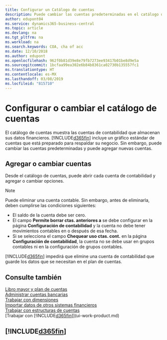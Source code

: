 ```yaml
---
title: Configurar un Catálogo de cuentas
description: Puede cambiar las cuentas predeterminadas en el catálogo de cuentas (COA) y puede agregar nuevas cuentas.
author: edupont04
ms.service: dynamics365-business-central
ms.topic: article
ms.devlang: na
ms.tgt_pltfrm: na
ms.workload: na
ms.search.keywords: COA, cha of acc
ms.date: 12/10/2018
ms.author: edupont
ms.openlocfilehash: 962f0b81d39e8e79fb7273ee93417b01be8d9e5a
ms.sourcegitcommit: 1bcfaa99ea302e6b84b8361ca02730b135557fc1
ms.translationtype: HT
ms.contentlocale: es-MX
ms.lasthandoff: 03/08/2019
ms.locfileid: "815710"
---
```

# <a name="setting-up-or-changing-the-chart-of-accounts"></a>Configurar o cambiar el catálogo de cuentas
El catálogo de cuentas muestra las cuentas de contabilidad que almacenan sus datos financieros. [!INCLUDE[d365fin](includes/d365fin_md.md)] incluye un gráfico estándar de cuentas que está preparado para respaldar su negocio.
Sin embargo, puede cambiar las cuentas predeterminadas y puede agregar nuevas cuentas.  

## <a name="adding-or-changing-accounts"></a>Agregar o cambiar cuentas
Desde el catálogo de cuentas, puede abrir cada cuenta de contabilidad y agregar o cambiar opciones.

> [!NOTE]  
>   Puede eliminar una cuenta contable. Sin embargo, antes de eliminarla, deben cumplirse las condiciones siguientes:  
>  
>   * El saldo de la cuenta debe ser cero.  
>   * El campo **Permite borrar ctas. anteriores a** se debe configurar en la página **Configuración de contabilidad** y la cuenta no debe tener movimientos contables en o después de esa fecha.  
>   * Si se selecciona el campo **Chequear uso ctas. cont.** en la página **Configuración de contabilidad**, la cuenta no se debe usar en grupos contables ni en la configuración de grupos contables.  

[!INCLUDE[d365fin](includes/d365fin_md.md)] impedirá que elimine una cuenta de contabilidad que guarde los datos que se necesitan en el plan de cuentas.  

## <a name="see-also"></a>Consulte también
[Libro mayor y plan de cuentas](finance-general-ledger.md)  
[Administrar cuentas bancarias](bank-manage-bank-accounts.md)  
[Trabajar con dimensiones](finance-dimensions.md)  
[Importar datos de otros sistemas financieros](across-import-data-configuration-packages.md)  
[Trabajar con estructuras de cuentas](bi-how-work-account-schedule.md)  
[Trabajar con [!INCLUDE[d365fin](includes/d365fin_md.md)]](ui-work-product.md)  

## [!INCLUDE[d365fin](includes/free_trial_md.md)]
